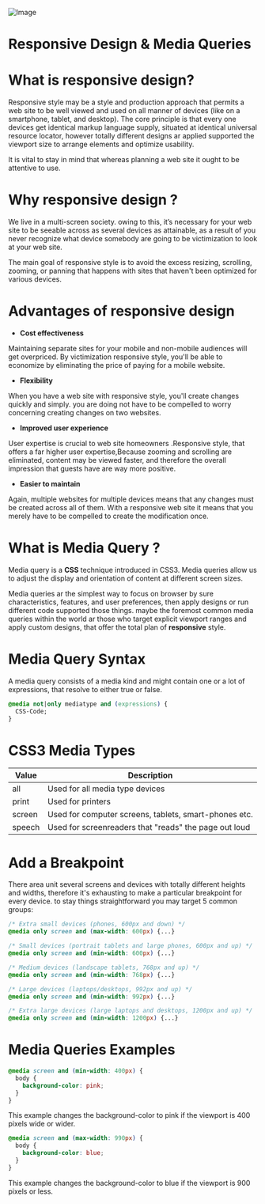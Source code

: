 
![Image](https://miro.medium.com/max/4800/1*YoXg1v9QIVbSKNaTIzr38A.jpeg)


# Responsive Design & Media Queries

# What is responsive design?

Responsive style may be a style and production approach that permits a web site to be well viewed and used on all manner of devices (like on a smartphone, tablet, and desktop). The core principle is that every one devices get identical markup language supply, situated at identical universal resource locator, however totally different designs ar applied supported the viewport size to arrange elements and optimize usability.

It is vital to stay in mind that whereas planning a web site it ought to be attentive to use.





# Why responsive design ?
We live in a multi-screen society. owing to this, it’s necessary for your web site to be seeable across as several devices as attainable, as a result of you never recognize what device somebody are going to be victimization to look at your web site.

The main goal of responsive style is to avoid the excess resizing, scrolling, zooming, or panning that happens with sites that haven't been optimized for various devices.





# Advantages of responsive design
- **Cost effectiveness**

Maintaining separate sites for your mobile and non-mobile audiences will get overpriced. By victimization responsive style, you'll be able to economize by eliminating the price of paying for a mobile website.



- **Flexibility**

When you have a web site with responsive style, you'll create changes quickly and simply. you are doing not have to be compelled to worry concerning creating changes on two websites.

- **Improved user experience**

User expertise is crucial to web site homeowners .Responsive style, that offers a far higher user expertise,Because zooming and scrolling are eliminated, content may be viewed faster, and therefore the overall impression that guests have are way more positive.


- **Easier to maintain**

Again, multiple websites for multiple devices means that any changes must be created across all of them. With a responsive web site it means that you merely have to be compelled to create the modification once.





# What is  Media Query ?

Media query is a **CSS** technique introduced in CSS3. Media queries allow us to adjust the display and orientation of content at different screen sizes.

Media queries ar the simplest way to focus on browser by sure characteristics, features, and user preferences, then apply designs or run different code supported those things. maybe the foremost common media queries within the world ar those who target explicit viewport ranges and apply custom designs, that offer the total plan of **responsive** style.



# Media Query Syntax

A media query consists of a media kind and might contain one or a lot of expressions, that resolve to either true or false.

```css
@media not|only mediatype and (expressions) {
  CSS-Code;
}
```




# **CSS3 Media Types**
| Value       | Description                                           |
| ----------- | -----------                                           |
| all         | Used for all media type devices                       |
| print       | Used for printers                                     |
| screen      | Used for computer screens, tablets, smart-phones etc. |
|speech       | Used for screenreaders that "reads" the page out loud |




# **Add a Breakpoint**
There area unit several screens and devices with totally different heights and widths, therefore it's exhausting to make a particular breakpoint for every device. to stay things straightforward you may target 5 common groups:

```css
/* Extra small devices (phones, 600px and down) */
@media only screen and (max-width: 600px) {...}

/* Small devices (portrait tablets and large phones, 600px and up) */
@media only screen and (min-width: 600px) {...}

/* Medium devices (landscape tablets, 768px and up) */
@media only screen and (min-width: 768px) {...}

/* Large devices (laptops/desktops, 992px and up) */
@media only screen and (min-width: 992px) {...}

/* Extra large devices (large laptops and desktops, 1200px and up) */
@media only screen and (min-width: 1200px) {...}
```



# Media Queries Examples

```css
@media screen and (min-width: 400px) {
  body {
    background-color: pink;
  }
}
```
This example changes the background-color to pink if the viewport is 400 pixels wide or wider.



```css
@media screen and (max-width: 990px) {
  body {
    background-color: blue;
  }
}
```
This example changes the background-color to blue if the viewport is 900 pixels or less.




